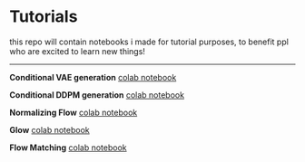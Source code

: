 # Tutorials
this repo will contain notebooks i made for tutorial purposes, to benefit ppl who are excited to learn new things!

---
**Conditional VAE generation** [colab notebook](https://t.co/iSSjqR7l4q)

**Conditional DDPM generation** [colab notebook](https://colab.research.google.com/drive/1APfyI9lhbShyjHSw0csiw-qYjcc4kOp7?usp=sharing)

**Normalizing Flow** [colab notebook](https://colab.research.google.com/drive/1KeuzX8Gz8jur0yHDqQiJbX3xROLLZTFv?usp=sharing)

**Glow** [colab notebook](https://colab.research.google.com/drive/1pBNbH8v3gSH731cQCpysFiqviaDgKry7?usp=sharing)

**Flow Matching** [colab notebook](https://colab.research.google.com/drive/1-HvyrSjoERrcN5Lv-7Y73ane5734dRBZ?usp=sharing)
